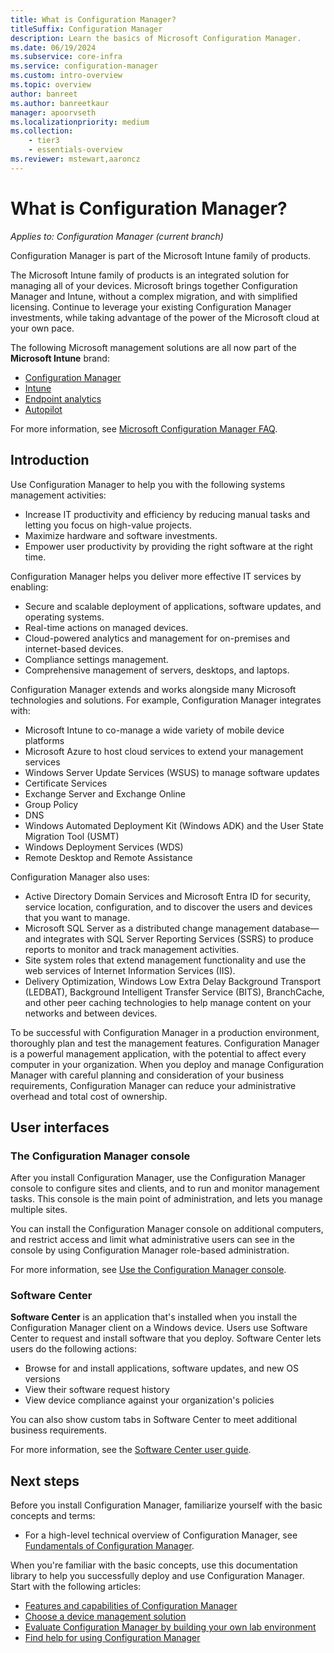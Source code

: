 ```yaml
---
title: What is Configuration Manager?
titleSuffix: Configuration Manager
description: Learn the basics of Microsoft Configuration Manager.
ms.date: 06/19/2024
ms.subservice: core-infra
ms.service: configuration-manager
ms.custom: intro-overview
ms.topic: overview
author: banreet
ms.author: banreetkaur
manager: apoorvseth
ms.localizationpriority: medium
ms.collection: 
    - tier3
    - essentials-overview
ms.reviewer: mstewart,aaroncz 
---
```


# What is Configuration Manager?

*Applies to: Configuration Manager (current branch)*

Configuration Manager is part of the Microsoft Intune family of products.

The Microsoft Intune family of products is an integrated solution for managing all of your devices. Microsoft brings together Configuration Manager and Intune, without a complex migration, and with simplified licensing. Continue to leverage your existing Configuration Manager investments, while taking advantage of the power of the Microsoft cloud at your own pace.

The following Microsoft management solutions are all now part of the **Microsoft Intune** brand:

- [Configuration Manager](../../index.yml)
- [Intune](../../../intune/index.yml)
- [Endpoint analytics](../../../analytics/index.yml)
- [Autopilot](/autopilot/index)

For more information, see [Microsoft Configuration Manager FAQ](microsoft-endpoint-manager-faq.yml).

## Introduction

Use Configuration Manager to help you with the following systems management activities:

- Increase IT productivity and efficiency by reducing manual tasks and letting you focus on high-value projects.  
- Maximize hardware and software investments.  
- Empower user productivity by providing the right software at the right time.  

Configuration Manager helps you deliver more effective IT services by enabling:

- Secure and scalable deployment of applications, software updates, and operating systems.
- Real-time actions on managed devices.
- Cloud-powered analytics and management for on-premises and internet-based devices.
- Compliance settings management.  
- Comprehensive management of servers, desktops, and laptops.

Configuration Manager extends and works alongside many Microsoft technologies and solutions. For example, Configuration Manager integrates with:  

- Microsoft Intune to co-manage a wide variety of mobile device platforms
- Microsoft Azure to host cloud services to extend your management services
- Windows Server Update Services (WSUS) to manage software updates
- Certificate Services
- Exchange Server and Exchange Online
- Group Policy
- DNS
- Windows Automated Deployment Kit (Windows ADK) and the User State Migration Tool (USMT)
- Windows Deployment Services (WDS)
- Remote Desktop and Remote Assistance

Configuration Manager also uses:  

- Active Directory Domain Services and Microsoft Entra ID for security, service location, configuration, and to discover the users and devices that you want to manage.  
- Microsoft SQL Server as a distributed change management database—and integrates with SQL Server Reporting Services (SSRS) to produce reports to monitor and track management activities.  
- Site system roles that extend management functionality and use the web services of Internet Information Services (IIS).
- Delivery Optimization, Windows Low Extra Delay Background Transport (LEDBAT), Background Intelligent Transfer Service (BITS), BranchCache, and other peer caching technologies to help manage content on your networks and between devices.

To be successful with Configuration Manager in a production environment, thoroughly plan and test the management features. Configuration Manager is a powerful management application, with the potential to affect every computer in your organization. When you deploy and manage Configuration Manager with careful planning and consideration of your business requirements, Configuration Manager can reduce your administrative overhead and total cost of ownership.  

## User interfaces

### <a name="BKMK_Console"></a> The Configuration Manager console

After you install Configuration Manager, use the Configuration Manager console to configure sites and clients, and to run and monitor management tasks. This console is the main point of administration, and lets you manage multiple sites.  

You can install the Configuration Manager console on additional computers, and restrict access and limit what administrative users can see in the console by using Configuration Manager role-based administration.  

For more information, see [Use the Configuration Manager console](../servers/manage/admin-console.md).

### <a name="BKMK_ApplicationCatalog"></a> Software Center

**Software Center** is an application that's installed when you install the Configuration Manager client on a Windows device. Users use Software Center to request and install software that you deploy. Software Center lets users do the following actions:  

- Browse for and install applications, software updates, and new OS versions
- View their software request history
- View device compliance against your organization's policies

You can also show custom tabs in Software Center to meet additional business requirements.

For more information, see the [Software Center user guide](software-center.md).

## Next steps

Before you install Configuration Manager, familiarize yourself with the basic concepts and terms:

- For a high-level technical overview of Configuration Manager, see [Fundamentals of Configuration Manager](fundamentals.md).

When you're familiar with the basic concepts, use this documentation library to help you successfully deploy and use Configuration Manager. Start with the following articles:

- [Features and capabilities of Configuration Manager](../plan-design/changes/features-and-capabilities.md)  
- [Choose a device management solution](../plan-design/choose-a-device-management-solution.md)  
- [Evaluate Configuration Manager by building your own lab environment](../get-started/set-up-your-lab.md)
- [Find help for using Configuration Manager](find-help.md)
